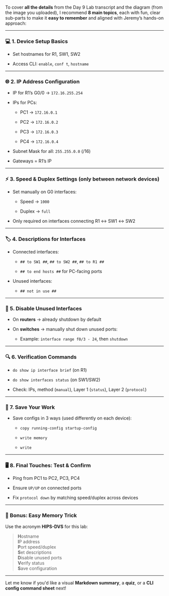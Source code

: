To cover **all the details** from the Day 9 Lab transcript and the diagram (from the image you uploaded), I recommend **8 main topics**, each with fun, clear sub-parts to make it **easy to remember** and aligned with Jeremy’s hands-on approach:

---

### 💻 1. Device Setup Basics

- Set hostnames for R1, SW1, SW2
    
- Access CLI: `enable`, `conf t`, `hostname`
    

---

### 🌐 2. IP Address Configuration

- IP for R1’s G0/0 → `172.16.255.254`
    
- IPs for PCs:
    
    - PC1 → `172.16.0.1`
        
    - PC2 → `172.16.0.2`
        
    - PC3 → `172.16.0.3`
        
    - PC4 → `172.16.0.4`
        
- Subnet Mask for all: `255.255.0.0` (/16)
    
- Gateways = R1’s IP
    

---

### ⚡ 3. Speed & Duplex Settings (only between network devices)

- Set manually on G0 interfaces:
    
    - Speed → `1000`
        
    - Duplex → `full`
        
- Only required on interfaces connecting R1 ↔ SW1 ↔ SW2
    

---

### 🏷 4. Descriptions for Interfaces

- Connected interfaces:
    
    - `## to SW1 ##`, `## to SW2 ##`, `## to R1 ##`
        
    - `## to end hosts ##` for PC-facing ports
        
- Unused interfaces:
    
    - `## not in use ##`
        

---

### 🚫 5. Disable Unused Interfaces

- On **routers** → already shutdown by default
    
- On **switches** → manually shut down unused ports:
    
    - Example: `interface range f0/3 - 24`, then `shutdown`
        

---

### 🔍 6. Verification Commands

- `do show ip interface brief` (on R1)
    
- `do show interfaces status` (on SW1/SW2)
    
- Check: IPs, method (`manual`), Layer 1 (`status`), Layer 2 (`protocol`)
    

---

### 💾 7. Save Your Work

- Save configs in 3 ways (used differently on each device):
    
    - `copy running-config startup-config`
        
    - `write memory`
        
    - `write`
        

---

### 🖥 8. Final Touches: Test & Confirm

- Ping from PC1 to PC2, PC3, PC4
    
- Ensure `UP/UP` on connected ports
    
- Fix `protocol down` by matching speed/duplex across devices
    

---

### 🌟 Bonus: Easy Memory Trick

Use the acronym **HIPS-DVS** for this lab:

> **H**ostname  
> **I**P address  
> **P**ort speed/duplex  
> **S**et descriptions  
> **D**isable unused ports  
> **V**erify status  
> **S**ave configuration

---

Let me know if you'd like a visual **Markdown summary**, a **quiz**, or a **CLI config command sheet** next!